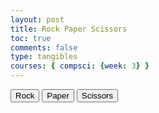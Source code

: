 ```yaml
---
layout: post
title: Rock Paper Scissors
toc: true
comments: false
type: tangibles
courses: { compsci: {week: 3} }
---
```


 
 
  <!--Buttons-->
  <p>
      <button onclick="choice = possibleChoices[0]; computerChoice()">Rock</button>
      <button onclick="choice = possibleChoices[1]; computerChoice()">Paper</button>
      <button onclick="choice = possibleChoices[2]; computerChoice()">Scissors</button>
  </p>

  <script>
    //Creates an array of possible choices
    let possibleChoices = ["Rock", "Paper", "Scissors"];
      
    //Define Choice with no value
    let choice = ""

    //Function that makes computer choose its play and then output the result
    function computerChoice() {
      //Defines Result variable
      let result = "";

      //Define Computer Move Variable
      let computerMove ="";
      
       //Pick a Number 1-3 (Creates Randomization for Game)
      let random = Math.floor(Math.random()*3 + 1);

        //Translates Numbers into actual Moves
        if (random === 1) {
          computerMove = possibleChoices[0]
        } else if (random === 2) {
          computerMove = possibleChoices[1]
        } else {
          computerMove = possibleChoices[2]
        }

        //Outputs the result (Win, Loss, Tie)
        if (computerMove === choice) {
          console.log("You Tied");
          result = "Tied";
        } else if (computerMove === "Rock" && choice === "Scissors" || computerMove === "Paper" && choice === "Rock" || computerMove === "Scissors" && choice === "Paper") {
          console.log("You Lose");
          result = "Lose";
        } else {
          console.log("You Win");
          result = "Win";
        }

        alert(`You chose: ${choice}. The computer chose: ${computerMove}. You ${result}`)
      }
  </script>